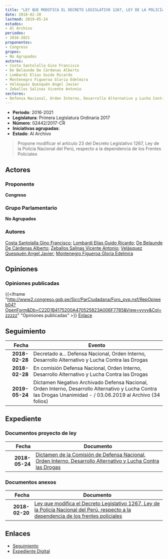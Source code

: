 ```yaml
---
title: "LEY QUE MODIFICA EL DECRETO LEGISLATIVO 1267, LEY DE LA POLICÍA NACIONAL DEL PERÚ, RESPECTO A LA DEPENDENCIA DE LOS FRENTES POLICIALES"
date: 2018-02-20
lastmod: 2019-05-24
estados:
- Al Archivo
periodos:
- 2016-2021
proponentes:
- Congreso
grupos:
- No Agrupados
autores:
- Costa Santolalla Gino Francisco
- De Belaunde De Cárdenas Alberto
- Lombardi Elías Guido Ricardo
- Montenegro Figueroa Gloria Edelmira
- Velásquez Quesquén Angel Javier
- Zeballos Salinas Vicente Antonio
sectores:
- Defensa Nacional, Orden Interno, Desarrollo Alternativo y Lucha Contra las Drogas
---
```

- **Periodo**: 2016-2021
- **Legislatura**: Primera Legislatura Ordinaria 2017
- **Número**: 02442/2017-CR
- **Iniciativas agrupadas**: 
- **Estado**: Al Archivo

> Propone modificar el artículo 23 del Decreto Legislativo 1267, Ley de la Policía Nacional del Perú, respecto a la dependencia de los Frentes Policiales


## Actores

### Proponente

**Congreso**

### Grupo Parlamentario

**No Agrupados**

### Autores

[Costa Santolalla Gino Francisco](mailto:mailto:gcosta@congreso.gob.pe); [Lombardi Elías Guido Ricardo](mailto:mailto:glombardi@congreso.gob.pe); [De Belaunde De Cárdenas Alberto](mailto:mailto:adebelaunde@congreso.gob.pe); [Zeballos Salinas Vicente Antonio](mailto:mailto:vzeballos@congreso.gob.pe); [Velásquez Quesquén Angel Javier](mailto:mailto:jvelasquezq@congreso.gob.pe); [Montenegro Figueroa Gloria Edelmira](mailto:mailto:gmontenegrof@congreso.gob.pe)

## Opiniones

### Opiniones publicadas

{{<iframe "http://www2.congreso.gob.pe/Sicr/ParCiudadana/Foro_pvp.nsf/RepOpiweb04?OpenForm&Db=C22D1B4175200A470525823A006F7785&View=yyyy&Col=zzzzz" "Opiniones publicadas" >}}
[Enlace](http://www2.congreso.gob.pe/Sicr/ParCiudadana/Foro_pvp.nsf/RepOpiweb04?OpenForm&Db=C22D1B4175200A470525823A006F7785&View=yyyy&Col=zzzzz)


## Seguimiento

| Fecha | Evento |
|------:|--------|
| **2018-02-28** | Decretado a... Defensa Nacional, Orden Interno, Desarrollo Alternativo y Lucha Contra las Drogas |
| **2018-02-28** | En comisión Defensa Nacional, Orden Interno, Desarrollo Alternativo y Lucha Contra las Drogas |
| **2019-05-24** | Dictamen Negativo Archivado Defensa Nacional, Orden Interno, Desarrollo Alternativo y Lucha Contra las Drogas Unanimidad - / 03.06.2019 al Archivo (34 folios) |

## Expediente

### Documentos proyecto de ley

| Fecha | Documento |
|------:|-----------|
| **2018-05-24** | [Dictamen de la Comisión de Defensa Nacional, Orden Interno, Desarrollo Alternativo y Lucha Contra las Drogas](http://www.leyes.congreso.gob.pe/Documentos/2016_2021/Dictamenes/Proyectos_de_Ley/02442DC07MAY20190524.pdf) |

### Documentos anexos

| Fecha | Documento |
|------:|-----------|
| **2018-02-20** | [Ley que modifica el Decreto Legislativo 1267, Ley de la Policía Nacional del Perú, respecto a la dependencia de los frentes policiales](http://www.leyes.congreso.gob.pe/Documentos/2016_2021/Proyectos_de_Ley_y_de_Resoluciones_Legislativas/PL0244220180220.pdf) |

## Enlaces

- [Seguimiento](http://www2.congreso.gob.pe/Sicr/TraDocEstProc/CLProLey2016.nsf/f7fff46988ca05b1052578e100829cc7/fc01a0b633ab47ae0525823a006f75d2?OpenDocument)
- [Expediente Digital](http://www2.congreso.gob.pe/Sicr/TraDocEstProc/Expvirt_2011.nsf/visbusqptramdoc1621/02442?opendocument)


